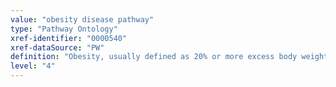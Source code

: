 ```yaml
---
value: "obesity disease pathway"
type: "Pathway Ontology"
xref-identifier: "0000540"
xref-dataSource: "PW"
definition: "Obesity, usually defined as 20% or more excess body weight, constitutes a major public health problem and an independent risk factor for a number of conditions such as hypertension and diabetes. Deregulation of energy homeostasis, of various metabolic and signaling pathways, genetic and environmental aspects, all can contribute to the development of an obese state."
level: "4"
---
```

